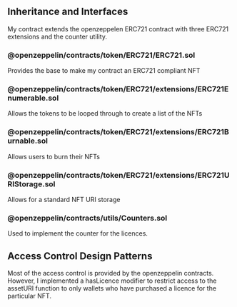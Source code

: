 ## Inheritance and Interfaces
My contract extends the openzeppelen ERC721 contract with three ERC721 extensions and the counter utility.

### @openzeppelin/contracts/token/ERC721/ERC721.sol
Provides the base to make my contract an ERC721 compliant NFT

### @openzeppelin/contracts/token/ERC721/extensions/ERC721Enumerable.sol
Allows the tokens to be looped through to create a list of the NFTs

### @openzeppelin/contracts/token/ERC721/extensions/ERC721Burnable.sol
Allows users to burn their NFTs

### @openzeppelin/contracts/token/ERC721/extensions/ERC721URIStorage.sol
Allows for a standard NFT URI storage

### @openzeppelin/contracts/utils/Counters.sol
Used to implement the counter for the licences.

## Access Control Design Patterns
Most of the access control is provided by the openzeppelin contracts.  However, I implemented a hasLicence modifier to restrict access to the assetURI function to only wallets who have purchased a licence for the particular NFT.
